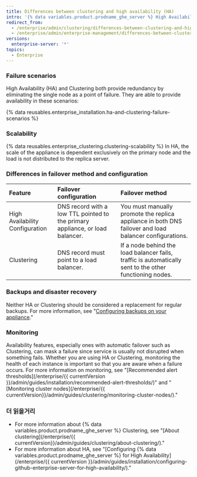 ```yaml
---
title: Differences between clustering and high availability (HA)
intro: '{% data variables.product.prodname_ghe_server %} High Availability Configuration (HA) is a primary/secondary failover configuration that provides redundancy while Clustering provides redundancy and scalability by distributing read and write load across multiple nodes.'
redirect_from:
  - /enterprise/admin/clustering/differences-between-clustering-and-high-availability-ha
  - /enterprise/admin/enterprise-management/differences-between-clustering-and-high-availability-ha
versions:
  enterprise-server: '*'
topics:
  - Enterprise
---
```


### Failure scenarios

High Availability (HA) and Clustering both provide redundancy by eliminating the single node as a point of failure. They are able to provide availability in these scenarios:

{% data reusables.enterprise_installation.ha-and-clustering-failure-scenarios %}

### Scalability

{% data reusables.enterprise_clustering.clustering-scalability %} In HA, the scale of the appliance is dependent exclusively on the primary node and the load is not distributed to the replica server.

### Differences in failover method and configuration

| Feature                         | Failover configuration                                                        | Failover method                                                                                         |
|:------------------------------- |:----------------------------------------------------------------------------- |:------------------------------------------------------------------------------------------------------- |
| High Availability Configuration | DNS record with a low TTL pointed to the primary appliance, or load balancer. | You must manually promote the replica appliance in both DNS failover and load balancer configurations.  |
| Clustering                      | DNS record must point to a load balancer.                                     | If a node behind the load balancer fails, traffic is automatically sent to the other functioning nodes. |

### Backups and disaster recovery

Neither HA or Clustering should be considered a replacement for regular backups. For more information, see "[Configuring backups on your appliance](/enterprise/admin/guides/installation/configuring-backups-on-your-appliance)."

### Monitoring

Availability features, especially ones with automatic failover such as Clustering, can mask a failure since service is usually not disrupted when something fails. Whether you are using HA or Clustering, monitoring the health of each instance is important so that you are aware when a failure occurs. For more information on monitoring, see "[Recommended alert thresholds](/enterprise/{{ currentVersion }}/admin/guides/installation/recommended-alert-thresholds/)" and "[Monitoring cluster nodes](/enterprise/{{ currentVersion}}/admin/guides/clustering/monitoring-cluster-nodes/)."

### 더 읽을거리
- For more information about {% data variables.product.prodname_ghe_server %} Clustering, see "[About clustering](/enterprise/{{ currentVersion}}/admin/guides/clustering/about-clustering/)."
- For more information about HA, see "[Configuring {% data variables.product.prodname_ghe_server %} for High Availability](/enterprise/{{ currentVersion }}/admin/guides/installation/configuring-github-enterprise-server-for-high-availability/)."
